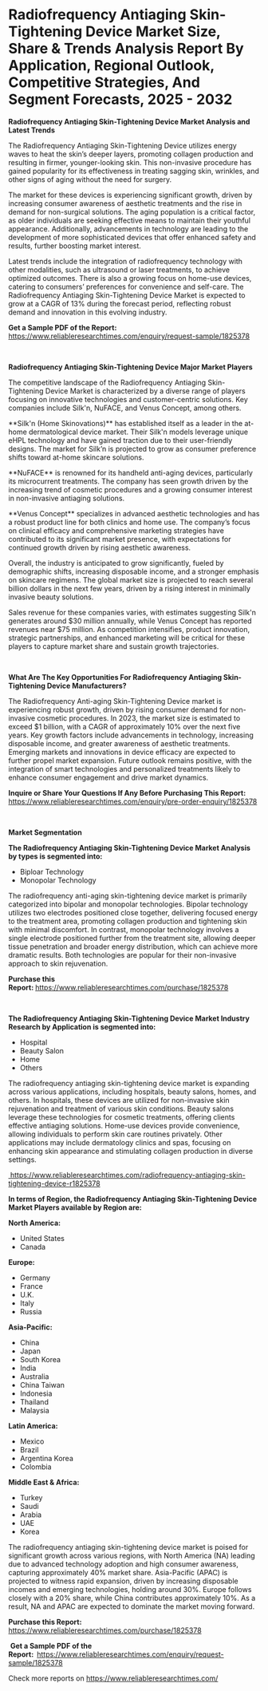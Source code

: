 <p><h1>Radiofrequency Antiaging Skin-Tightening Device Market Size, Share & Trends Analysis Report By Application, Regional Outlook, Competitive Strategies, And Segment Forecasts, 2025 - 2032</h1></p><p><strong>Radiofrequency Antiaging Skin-Tightening Device Market Analysis and Latest Trends</strong></p>
<p><p>The Radiofrequency Antiaging Skin-Tightening Device utilizes energy waves to heat the skin’s deeper layers, promoting collagen production and resulting in firmer, younger-looking skin. This non-invasive procedure has gained popularity for its effectiveness in treating sagging skin, wrinkles, and other signs of aging without the need for surgery. </p><p>The market for these devices is experiencing significant growth, driven by increasing consumer awareness of aesthetic treatments and the rise in demand for non-surgical solutions. The aging population is a critical factor, as older individuals are seeking effective means to maintain their youthful appearance. Additionally, advancements in technology are leading to the development of more sophisticated devices that offer enhanced safety and results, further boosting market interest.</p><p>Latest trends include the integration of radiofrequency technology with other modalities, such as ultrasound or laser treatments, to achieve optimized outcomes. There is also a growing focus on home-use devices, catering to consumers’ preferences for convenience and self-care. The Radiofrequency Antiaging Skin-Tightening Device Market is expected to grow at a CAGR of 13% during the forecast period, reflecting robust demand and innovation in this evolving industry.</p></p>
<p><strong>Get a Sample PDF of the Report:&nbsp;</strong> <a href="https://www.reliableresearchtimes.com/enquiry/request-sample/1825378?utm_campaign=3355&utm_medium=2&utm_source=Github&utm_content=ia&utm_term=05042025&utm_id=radiofrequency-antiaging-skin-tightening-device">https://www.reliableresearchtimes.com/enquiry/request-sample/1825378</a></p>
<p>&nbsp;</p>
<p><strong>Radiofrequency Antiaging Skin-Tightening Device Major Market Players</strong></p>
<p><p>The competitive landscape of the Radiofrequency Antiaging Skin-Tightening Device Market is characterized by a diverse range of players focusing on innovative technologies and customer-centric solutions. Key companies include Silk'n, NuFACE, and Venus Concept, among others.</p><p>**Silk'n (Home Skinovations)** has established itself as a leader in the at-home dermatological device market. Their Silk'n models leverage unique eHPL technology and have gained traction due to their user-friendly designs. The market for Silk’n is projected to grow as consumer preference shifts toward at-home skincare solutions.</p><p>**NuFACE** is renowned for its handheld anti-aging devices, particularly its microcurrent treatments. The company has seen growth driven by the increasing trend of cosmetic procedures and a growing consumer interest in non-invasive antiaging solutions.</p><p>**Venus Concept** specializes in advanced aesthetic technologies and has a robust product line for both clinics and home use. The company’s focus on clinical efficacy and comprehensive marketing strategies have contributed to its significant market presence, with expectations for continued growth driven by rising aesthetic awareness.</p><p>Overall, the industry is anticipated to grow significantly, fueled by demographic shifts, increasing disposable income, and a stronger emphasis on skincare regimens. The global market size is projected to reach several billion dollars in the next few years, driven by a rising interest in minimally invasive beauty solutions.</p><p>Sales revenue for these companies varies, with estimates suggesting Silk'n generates around $30 million annually, while Venus Concept has reported revenues near $75 million. As competition intensifies, product innovation, strategic partnerships, and enhanced marketing will be critical for these players to capture market share and sustain growth trajectories.</p></p>
<p>&nbsp;</p>
<p><strong>What Are The Key Opportunities For Radiofrequency Antiaging Skin-Tightening Device Manufacturers?</strong></p>
<p><p>The Radiofrequency Anti-aging Skin-Tightening Device market is experiencing robust growth, driven by rising consumer demand for non-invasive cosmetic procedures. In 2023, the market size is estimated to exceed $1 billion, with a CAGR of approximately 10% over the next five years. Key growth factors include advancements in technology, increasing disposable income, and greater awareness of aesthetic treatments. Emerging markets and innovations in device efficacy are expected to further propel market expansion. Future outlook remains positive, with the integration of smart technologies and personalized treatments likely to enhance consumer engagement and drive market dynamics.</p></p>
<p><strong>Inquire or Share Your Questions If Any Before Purchasing This Report:</strong> <a href="https://www.reliableresearchtimes.com/enquiry/pre-order-enquiry/1825378?utm_campaign=3355&utm_medium=2&utm_source=Github&utm_content=ia&utm_term=05042025&utm_id=radiofrequency-antiaging-skin-tightening-device">https://www.reliableresearchtimes.com/enquiry/pre-order-enquiry/1825378</a></p>
<p>&nbsp;</p>
<p><strong>Market Segmentation</strong></p>
<p><strong>The Radiofrequency Antiaging Skin-Tightening Device Market Analysis by types is segmented into:</strong></p>
<p><ul><li>Biploar Technology</li><li>Monopolar Technology</li></ul></p>
<p><p>The radiofrequency anti-aging skin-tightening device market is primarily categorized into bipolar and monopolar technologies. Bipolar technology utilizes two electrodes positioned close together, delivering focused energy to the treatment area, promoting collagen production and tightening skin with minimal discomfort. In contrast, monopolar technology involves a single electrode positioned further from the treatment site, allowing deeper tissue penetration and broader energy distribution, which can achieve more dramatic results. Both technologies are popular for their non-invasive approach to skin rejuvenation.</p></p>
<p><strong>Purchase this Report:&nbsp;</strong><a href="https://www.reliableresearchtimes.com/purchase/1825378?utm_campaign=3355&utm_medium=2&utm_source=Github&utm_content=ia&utm_term=05042025&utm_id=radiofrequency-antiaging-skin-tightening-device">https://www.reliableresearchtimes.com/purchase/1825378</a></p>
<p>&nbsp;</p>
<p><strong>The Radiofrequency Antiaging Skin-Tightening Device Market Industry Research by Application is segmented into:</strong></p>
<p><ul><li>Hospital</li><li>Beauty Salon</li><li>Home</li><li>Others</li></ul></p>
<p><p>The radiofrequency antiaging skin-tightening device market is expanding across various applications, including hospitals, beauty salons, homes, and others. In hospitals, these devices are utilized for non-invasive skin rejuvenation and treatment of various skin conditions. Beauty salons leverage these technologies for cosmetic treatments, offering clients effective antiaging solutions. Home-use devices provide convenience, allowing individuals to perform skin care routines privately. Other applications may include dermatology clinics and spas, focusing on enhancing skin appearance and stimulating collagen production in diverse settings.</p></p>
<p><a href="https://www.reliableresearchtimes.com/radiofrequency-antiaging-skin-tightening-device-r1825378?utm_campaign=3355&utm_medium=2&utm_source=Github&utm_content=ia&utm_term=05042025&utm_id=radiofrequency-antiaging-skin-tightening-device">&nbsp;https://www.reliableresearchtimes.com/radiofrequency-antiaging-skin-tightening-device-r1825378</a></p>
<p><strong>In terms of Region, the Radiofrequency Antiaging Skin-Tightening Device Market Players available by Region are:</strong></p>
<p>
    <p> <strong> North America: </strong>
        <ul>
            <li>United States</li>
            <li>Canada</li>
        </ul>
        </p> 
    <p> <strong> Europe: </strong>
        <ul>
            <li>Germany</li>
            <li>France</li>
            <li>U.K.</li>
            <li>Italy</li>
            <li>Russia</li>
        </ul>
        </p> 
    <p> <strong> Asia-Pacific: </strong>
        <ul>
            <li>China</li>
            <li>Japan</li>
            <li>South Korea</li>
            <li>India</li>
            <li>Australia</li>
            <li>China Taiwan</li>
            <li>Indonesia</li>
            <li>Thailand</li>
            <li>Malaysia</li>
        </ul>
        </p> 
    <p> <strong> Latin America: </strong>
        <ul>
            <li>Mexico</li>
            <li>Brazil</li>
            <li>Argentina Korea</li>
            <li>Colombia</li>
        </ul>
        </p> 
    <p> <strong> Middle East & Africa: </strong>
        <ul>
            <li>Turkey</li>
            <li>Saudi</li>
            <li>Arabia</li>
            <li>UAE</li>
            <li>Korea</li>
        </ul>
    </p>
    </p>
<p><p>The radiofrequency antiaging skin-tightening device market is poised for significant growth across various regions, with North America (NA) leading due to advanced technology adoption and high consumer awareness, capturing approximately 40% market share. Asia-Pacific (APAC) is projected to witness rapid expansion, driven by increasing disposable incomes and emerging technologies, holding around 30%. Europe follows closely with a 20% share, while China contributes approximately 10%. As a result, NA and APAC are expected to dominate the market moving forward.</p></p>
<p><strong>Purchase this Report: </strong><a href="https://www.reliableresearchtimes.com/purchase/1825378?utm_campaign=3355&utm_medium=2&utm_source=Github&utm_content=ia&utm_term=05042025&utm_id=radiofrequency-antiaging-skin-tightening-device">https://www.reliableresearchtimes.com/purchase/1825378</a></p>
<p>&nbsp;<strong>Get a Sample PDF of the Report:&nbsp;&nbsp;</strong><a href="https://www.reliableresearchtimes.com/enquiry/request-sample/1825378?utm_campaign=3355&utm_medium=2&utm_source=Github&utm_content=ia&utm_term=05042025&utm_id=radiofrequency-antiaging-skin-tightening-device">https://www.reliableresearchtimes.com/enquiry/request-sample/1825378</a></p>
<p><strong></strong></p>
<p>Check more reports on <a href="https://www.reliableresearchtimes.com/?utm_campaign=3355&utm_medium=2&utm_source=Github&utm_content=ia&utm_term=05042025&utm_id=radiofrequency-antiaging-skin-tightening-device">https://www.reliableresearchtimes.com/</a></p>